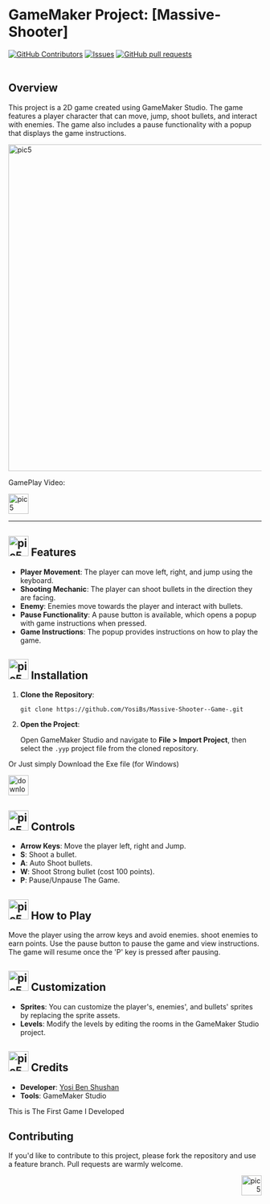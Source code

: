 <a id="readme-top"> </a>

<h1>GameMaker Project: [Massive-Shooter]</h1>
<p align="left">
    <a href="https://github.com/yosibs/Massive-Shooter--Game-/graphs/contributors"><img alt="GitHub Contributors" src="https://img.shields.io/github/contributors/yosibs/Android-Studio-Library-ProgressBar" /></a>
    <a href="https://github.com/yosibs/Massive-Shooter--Game-/issues"><img alt="Issues" src="https://img.shields.io/github/issues/yosibs/Massive-Shooter--Game-?color=0088ff" /></a>
    <a href="https://github.com/yosibs/Massive-Shooter--Game-/pulls"><img alt="GitHub pull requests" src="https://img.shields.io/github/issues-pr/yosibs/Massive-Shooter--Game-?color=0088ff" /></a>
    <br />
    <br />
  </p>
<h2>Overview</h2>
<p>This project is a 2D game created using GameMaker Studio. The game features a player character that can move, jump, shoot bullets, and interact with enemies. The game also includes a pause functionality with a popup that displays the game instructions.</p>
<img src="https://github.com/user-attachments/assets/7d5e9754-0303-4cd2-84fc-c6aa1fbaa723" alt=pic5 width="650" >


<p>GamePlay Video:</p>
<a href="https://youtu.be/267JwQJY2Lc"><img src="https://github.com/user-attachments/assets/b14bcdf6-0400-43fe-8333-8be586bf82a6" alt=pic5 width="40" ></a>

<hr/>
<h2><img src="https://github.com/YosiBs/Pokemon-Escape-Mobile-Game/assets/105666011/008a508e-5484-46ba-be36-ac359d603f01" alt=pic5 width="40" height="40"> Features</h2>
<ul>
  <li><strong>Player Movement</strong>: The player can move left, right, and jump using the keyboard.</li>
  <li><strong>Shooting Mechanic</strong>: The player can shoot bullets in the direction they are facing.</li>
  <li><strong>Enemy</strong>: Enemies move towards the player and interact with bullets.</li>
  <li><strong>Pause Functionality</strong>: A pause button is available, which opens a popup with game instructions when pressed.</li>
  <li><strong>Game Instructions</strong>: The popup provides instructions on how to play the game.</li>
</ul>

<h2><img src="https://github.com/user-attachments/assets/4980fb42-e8b7-447c-86e9-007d8fb72644" alt=pic5 width="40" height="40"> Installation</h2>
<ol>
  <li><strong>Clone the Repository</strong>:
    <pre><code>git clone https://github.com/YosiBs/Massive-Shooter--Game-.git</code></pre>
  </li>
  <li><strong>Open the Project</strong>:
    <p>Open GameMaker Studio and navigate to <strong>File > Import Project</strong>, then select the <code>.yyp</code> project file from the cloned repository.</p>
  </li>
</ol>
<p>Or Just simply Download the Exe file (for Windows) </p>
 <a href="https://github.com/YosiBs/Massive-Shooter--Game-/blob/main/Masive%20Shooter%20Executable.zip"><img alt="download exe file" src="https://github.com/user-attachments/assets/d37c1410-3298-4663-9e5c-3fdb43293be4" width="40" /></a>


<h2><img src="https://github.com/YosiBs/Gotcha-App/assets/105666011/0c7e3507-e910-4ac4-b5e3-8c5d484fa682" alt=pic5 width="40" height="40"> Controls</h2>
<ul>
  <li><strong>Arrow Keys</strong>: Move the player left, right and Jump.</li>
  <li><strong>S</strong>: Shoot a bullet.</li>
  <li><strong>A</strong>: Auto Shoot bullets.</li>
  <li><strong>W</strong>: Shoot Strong bullet (cost 100 points).</li>
  <li><strong>P</strong>: Pause/Unpause The Game.</li>
</ul>

<h2><img src="https://github.com/user-attachments/assets/e3a6eca9-c3d9-428b-8750-a213a75ff761" alt=pic5 width="40" height="40"> How to Play</h2>
<p>Move the player using the arrow keys and avoid enemies. shoot enemies to earn points. Use the pause button to pause the game and view instructions. The game will resume once the 'P' key is pressed after pausing.</p>



<h2><img src="https://github.com/user-attachments/assets/dfba706d-85b0-40bf-b936-a1dc8828fc2e" alt=pic5 width="40" height="40"> Customization</h2>
<ul>
  <li><strong>Sprites</strong>: You can customize the player's, enemies', and bullets' sprites by replacing the sprite assets.</li>
  <li><strong>Levels</strong>: Modify the levels by editing the rooms in the GameMaker Studio project.</li>
</ul>

<h2><img src="https://github.com/YosiBs/Gotcha-App/assets/105666011/9f5d6637-b1e1-4037-8f60-64388e5ab109" alt=pic5 width="40" height="40"> Credits</h2>
<ul>
  <li><strong>Developer</strong>: <a href="https://github.com/YosiBs">Yosi Ben Shushan</a></li>
  <li><strong>Tools</strong>: GameMaker Studio</li>
</ul>

<p>This is The First Game I Developed</p>

<h2>Contributing</h2>
<p>If you'd like to contribute to this project, please fork the repository and use a feature branch. Pull requests are warmly welcome.</p>

<p align="right"><a href="#readme-top"><img src="https://github.com/user-attachments/assets/5390781c-77bb-4f30-8403-1f46f14f9058" alt=pic5 width="40" height="40"></a></p>
